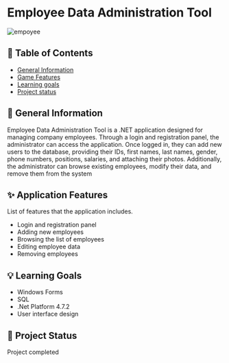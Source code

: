 # Employee Data Administration Tool


![empoyee](https://github.com/ZuzRad/Employee-Data-Administration-Tool/assets/107064508/3b8a7fea-43ae-4555-b98c-19b81be26f33)

## 📖 Table of Contents
* [General Information](https://github.com/ZuzRad/Employee-Data-Administration-Tool#-general-information)
* [Game Features](https://github.com/ZuzRad/Employee-Data-Administration-ToolI#-game-features)
* [Learning goals](https://github.com/ZuzRad/Employee-Data-Administration-Tool#-learning-goals)
* [Project status](https://github.com/ZuzRad/Employee-Data-Administration-Tool#-project-status)

## 📝 General Information
Employee Data Administration Tool is a .NET application designed for managing company employees. Through a login and registration panel, the administrator can access the application. Once logged in, they can add new users to the database, providing their IDs, first names, last names, gender, phone numbers, positions, salaries, and attaching their photos. Additionally, the administrator can browse existing employees, modify their data, and remove them from the system
## ✨ Application Features
List of features that the application includes.
- Login and registration panel
- Adding new employees
- Browsing the list of employees
- Editing employee data
- Removing employees

## 💡 Learning Goals
- Windows Forms
- SQL
- .Net Platform 4.7.2
- User interface design



## 🌱 Project Status
Project completed
